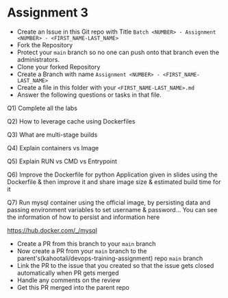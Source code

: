 # Assignment 3

- Create an Issue in this Git repo with Title `Batch <NUMBER> - Assignment <NUMBER> - <FIRST_NAME-LAST_NAME>`
- Fork the Repository
- Protect your `main` branch so no one can push onto that branch even the administrators.
- Clone your forked Repository
- Create a Branch with name `Assignment <NUMBER> - <FIRST_NAME-LAST_NAME>`
- Create a file in this folder with your `<FIRST_NAME-LAST_NAME>.md`
- Answer the following questions or tasks in that file.

Q1) Complete all the labs

Q2) How to leverage cache using Dockerfiles

Q3) What are multi-stage builds

Q4) Explain containers vs Image

Q5) Explain RUN vs CMD vs Entrypoint

Q6) Improve the Dockerfile for python Application given in slides using the Dockerfile & then improve it and share image size & estimated build time for it

Q7) Run mysql container using the official image, by persisting data and passing environment variables to set username & password… You can see the information of how to persist and information here

https://hub.docker.com/_/mysql

- Create a PR from this branch to your `main` branch
- Now create a PR from your `main` branch to the parent's(kahootali/devops-training-assignment) repo `main` branch
- Link the PR to the issue that you created so that the issue gets closed automatically when PR gets merged
- Handle any comments on the review
- Get this PR merged into the parent repo
